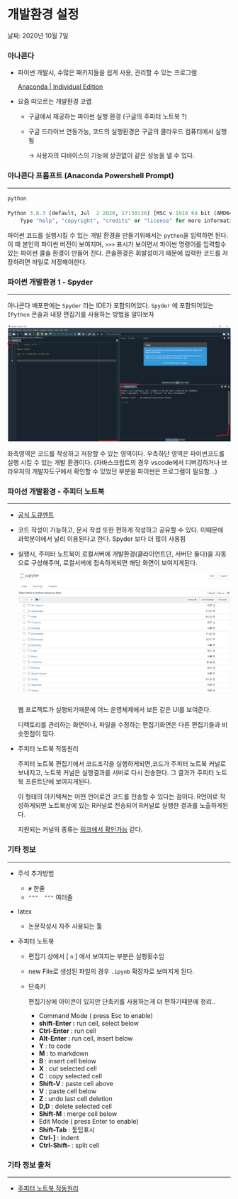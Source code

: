 # 개발환경 설정

날짜: 2020년 10월 7일



### 아나콘다

- 파이썬 개발시, 수많은 패키지들을 쉽게 사용, 관리할 수 있는 프로그램

    [Anaconda | Individual Edition](https://www.anaconda.com/products/individual)

- 요즘 떠오르는 개발환경 코랩
    - 구글에서 제공하는 파이썬 실행 환경 (구글의 주피터 노트북 ?)
    - 구글 드라이브 연동가능, 코드의  실행환경은 구글의 클라우드 컴퓨터에서 실행됨

        → 사용자의 디바이스의 기능에 상관없이 같은 성능을 낼 수 있다. 





### 아나콘다 프롬프트 (Anaconda Powershell Prompt)

---

```python
python

Python 3.8.3 (default, Jul  2 2020, 17:30:36) [MSC v.1916 64 bit (AMD64)] :: Anaconda, Inc. on win32
	Type "help", "copyright", "credits" or "license" for more information.
```

파이썬 코드를 실행시킬 수 있는 개발 환경을 만들기위해서는  `python`을 입력하면 된다. 이 때 본인의 파이썬 버전이 보여지며, `>>>`  표시가 보이면서 파이썬 명령어를 입력할수 있는 파이썬 콜솔 환경이 만들어 진다. 콘솔환경은 휘발성이기 때문에 입력한 코드를 저장하려면 파일로 저장해야한다.





### 파이썬 개발환경 1 - Spyder

---

아나콘다 배포판에는 `Spyder` 라는 IDE가 포함되어있다. `Spyder` 에 포함되어있는 `IPython` 콘솔과 내장 편집기를 사용하는 방법을 알아보자 

![](.\spyder.png)

좌측영역은 코드를 작성하고 저장할 수 있는 영역이다. 우측하단 영역은 파이썬코드를 실행 시킬 수 있는 개발 환경이다. (자바스크립트의 경우 vscode에서 디버깅하거나 브라우저의 개발자도구에서 확인할 수 있었던 부분을 파이썬은 프로그램이 필요함...)





### 파이선 개발환경 - 주피터 노트북

---

- [공식 도큐멘트](https://jupyter-notebook.readthedocs.io/en/stable/index.html)
- 코드 작성이 가능하고, 문서 작성 또한 편하게 작성하고 공유할 수 있다. 이때문에 과학분야에서 널리 이용된다고 한다.   Spyder 보다 더 많이 사용됨

- 실행시, 주피터 노트북이 로컬서버에 개발환경(클라이언트단, 서버단 둘다)을 자동으로 구성해주며, 로컬서버에 접속하게되면 해당 화면이 보여지게된다.

    ![](./anaconda.png)

    웹 프로젝트가 실행되기때문에 어느 운영체제에서 보든 같은 UI를 보여준다.

    디렉토리를 관리하는 화면이나, 파일을 수정하는 편집기화면은 다른 편집기들과 비슷한점이 많다.

- 주피터 노트북 작동원리

    주피터 노트북 편집기에서 코드조각을 실행하게되면,코드가 주피터 노트북 커널로 보내지고, 노트북 커널은 실행결과를 서버로 다시 전송한다. 그 결과가 주피터 노트북 프론트단에 보여지게된다.

    이 형태의 아키텍쳐는 어떤 언어로건 코드를 전송할 수 있다는 점이다. R언어로 작성하게되면 노트북상에 있는 R커널로 전송되어 R커널로 실행한 결과를 노출하게된다.

    지원되는 커널의 종류는 [링크에서 확인가능](https://kevinthegrey.tistory.com/71) 같다.





### 기타 정보

---

- 주석 추가방법
    - `#` 한줄
    - `"""  """` 여러줄
- latex
    
    - 논문작성시 자주 사용되는 툴
- 주피터 노트북
    - 편집기 상에서 [ `n` ] 에서 보여지는 부분은 실행횟수임
    - new File로 생성된 파일의 경우 `.ipynb` 확장자로 보여지게 된다.
    - 단축키

        편집기상에 아이콘이 있지만 단축키를 사용하는게 더 편하기때문에 정리..

        - Command Mode ( press Esc to enable)
        - **shift-Enter :** run cell, select below
        - **Ctrl-Enter** : run cell
        - **Alt-Enter** : run cell, insert below
        - **Y** : to code
        - **M** : to markdown
        - **B** : insert cell below
        - **X** : cut selected cell
        - **C** : copy selected cell
        - **Shift-V** : paste cell above
        - **V** : paste cell below
        - **Z** : undo last cell deletion
        - **D,D** : delete selected cell
        - **Shift-M** : merge cell below
        - Edit Mode ( press Enter to enable)
        - **Shift-Tab** : 툴팁표시
        - **Ctrl-]** : indent
        - **Ctrl-Shift-** : split cell

### 기타 정보 출처

---

- [주피터 노트북 작동원리](https://kevinthegrey.tistory.com/71)
